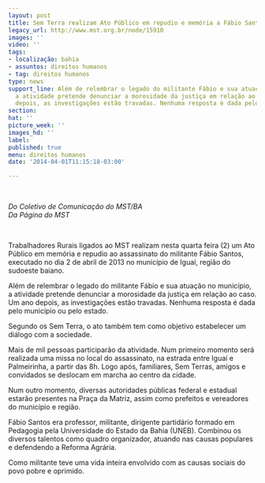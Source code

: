 ```yaml
---
layout: post
title: Sem Terra realizam Ato Público em repudio e memória a Fábio Santos, na BA
legacy_url: http://www.mst.org.br/node/15910
images: ''
video: ''
tags:
- localização: bahia
- assuntos: direitos humanos
- tag: direitos humanos
type: news
support_line: Além de relembrar o legado do militante Fábio e sua atuação no município,
  a atividade pretende denunciar a morosidade da justiça em relação ao caso. Um ano
  depois, as investigações estão travadas. Nenhuma resposta é dada pelo poder público.
section: 
hat: ''
picture_week: ''
images_hd: ''
label: 
published: true
menu: direitos humanos
date: '2014-04-01T11:15:18-03:00'

---
```

<p class="MsoNormal">&nbsp;</p><p class="MsoNormal"><em>Do Coletivo de Comunicação do MST/BA<br>Da Página do MST</em></p><p class="MsoNormal"><o:p>&nbsp;</o:p></p><p class="MsoNormal">Trabalhadores Rurais ligados ao MST realizam nesta quarta feira (2) um Ato Público em memória e repudio ao assassinato do militante Fábio Santos, executado no dia 2 de abril de 2013 no município de Iguaí, região do sudoeste baiano.</p><p class="MsoNormal">Além de relembrar o legado do militante Fábio e sua atuação no município, a atividade pretende denunciar a morosidade da justiça em relação ao caso. Um ano depois, as investigações estão travadas. Nenhuma resposta é dada pelo município ou pelo estado.</p><p class="MsoNormal">Segundo os Sem Terra, o ato também tem como objetivo estabelecer um diálogo com a sociedade.</p><p class="MsoNormal">Mais de mil pessoas participarão da atividade. Num primeiro momento será realizada uma missa no local do assassinato, na estrada entre Iguaí e Palmeirinha, a partir das 8h. Logo após, familiares, Sem Terras, amigos e convidados se deslocam em marcha ao centro da cidade.</p><p class="MsoNormal">Num outro momento, diversas autoridades públicas federal e estadual estarão presentes na Praça da Matriz, assim como prefeitos e vereadores do município e região.</p><p class="MsoNormal">Fábio Santos era professor, militante, dirigente partidário formado em Pedagogia pela Universidade do Estado da Bahia (UNEB). Combinou os diversos talentos como quadro organizador, atuando nas causas populares e defendendo a Reforma Agrária.</p><p class="MsoNormal">Como militante teve uma vida inteira envolvido com as causas sociais do povo pobre e oprimido.</p><p class="MsoNormal">&nbsp;</p><p class="MsoNormal">&nbsp;</p>
